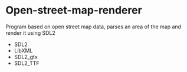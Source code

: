 # Open-street-map-renderer
Program based on open street map data, parses an area of the map and render it using SDL2

- SDL2
- LibXML
- SDL2_gtx
- SDL2_TTF
